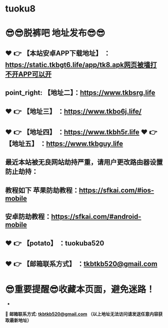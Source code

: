 # tuoku8
:sunglasses::sunglasses:脱裤吧 地址发布:sunglasses::sunglasses:
==
:heart: :point_right: 【本站安卓APP下载地址】 ：https://static.tkbgt6.life/app/tk8.apk网页被墙打不开APP可以开
------
point_right: 【地址二】：https://www.tkbsrg.life
------
:heart: :point_right: 【地址三】 ：https://www.tkbo6j.life/
-----
:heart: :point_right: 【地址四】 ：https://www.tkbh5r.life
:heart: :point_right: 【地址五】 ：https://www.tkbguy.life
------

最近本站被无良网站劫持严重，请用户更改路由器设置防止劫持：
------

教程如下 苹果防劫教程：https://sfkai.com/#ios-mobile
------

安卓防劫教程：https://sfkai.com/#android-mobile
------
:heart: :point_right: 【potato】 ：tuokuba520
------

:heart: :point_right: 【邮箱联系方式】 ：tkbtkb520@gmail.com
------
:sunglasses:重要提醒:sunglasses:收藏本页面，避免迷路！
==

-

:e-mail: __邮箱联系方式: tkbtkb520@gmail.com （以上地址无法访问请发送任意内容获取最新地址）__
